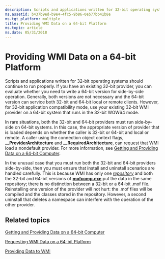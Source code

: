 ```yaml
---
description: Scripts and applications written for 32-bit operating systems should continue to run properly.
ms.assetid: b437b9ed-b9e4-4fc5-9b86-0eb77bb41b8e
ms.tgt_platform: multiple
title: Providing WMI Data on a 64-bit Platform
ms.topic: article
ms.date: 05/31/2018
---
```


# Providing WMI Data on a 64-bit Platform

Scripts and applications written for 32-bit operating systems should continue to run properly. If you have an existing 32-bit provider, you can evaluate whether you need to write a 64-bit version for side-by-side operation. Generally, both versions are not necessary and the 64-bit version can service both 32-bit and 64-bit local or remote clients. However, for 32-bit application compatibility mode, use your existing 32-bit WMI provider on a 64-bit system that runs in the 32-bit WOW64 mode.

In rare situations, both the 32-bit and 64-bit providers must run side-by-side on 64-bit systems. In this case, the appropriate version of provider that is loaded depends on whether the caller is 32-bit or 64-bit and local or remote. A caller using the connection object context flags, **\_\_ProviderArchitecture** and **\_\_RequiredArchitecture**, can request that WMI load a nondefault provider. For more information, see [Getting and Providing Data on a 64-bit Computer](getting-and-providing-data-on-a-64-bit-computer.md).

In the unusual case that you must run both the 32-bit and 64-bit providers side-by-side, then you must ensure that install and uninstall scenarios are handled carefully. This is because WMI has only one [*repository*](gloss-w.md) and both the 32-bit and 64-bit versions of [**mofcomp.exe**](mofcomp.md) put the data in the same repository; there is no distinction between a 32-bit or a 64-bit .mof file. Reinstalling one version of the provider will not hurt: the .mof files will be compiled and the classes stored in the repository. However, a second uninstall that deletes a namespace can interfere with the operation of the other provider.

## Related topics

<dl> <dt>

[Getting and Providing Data on a 64-bit Computer](getting-and-providing-data-on-a-64-bit-computer.md)
</dt> <dt>

[Requesting WMI Data on a 64-bit Platform](requesting-wmi-data-on-a-64-bit-platform.md)
</dt> <dt>

[Providing Data to WMI](providing-data-to-wmi.md)
</dt> </dl>

 

 



